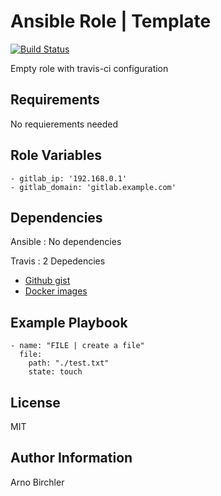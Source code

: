 Ansible Role | Template
=========
[![Build Status](https://travis-ci.org/arnobirchler/ansible-role-template.svg?branch=master)](https://travis-ci.org/arnobirchler/ansible-role-template)

Empty role with travis-ci configuration

Requirements
------------

No requierements needed

Role Variables
--------------

```
- gitlab_ip: '192.168.0.1'
- gitlab_domain: 'gitlab.example.com'
```

Dependencies
------------

Ansible : No dependencies

Travis : 2 Depedencies
  - [Github gist](https://gist.github.com/arnobirchler/627e4655465b696a0b521a560bc2206f)
  - [Docker images](https://hub.docker.com/r/arnobirchler/docker-os-ansible/)

Example Playbook
----------------
```
- name: "FILE | create a file"
  file:
    path: "./test.txt"
    state: touch
```

License
-------

MIT

Author Information
------------------

Arno Birchler
